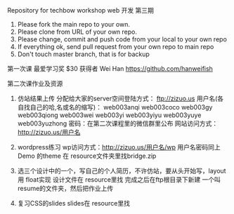 Repository for techbow workshop web 开发 第三期
1. Please fork the main repo to your own.
2. Please clone from URL of your own repo.
3. Please change, commit and push code from your local to your own repo
4. If everything ok, send pull request from your own repo to main repo
5. Don't touch master branch, that is for backup

第一次课 最爱学习奖 $30 获得者 Wei Han https://github.com/hanweifish

第二次课作业及资源
1. 仿站结果上传
分配给大家的server空间登陆方式：
ftp://zizuo.us
用户名(各自找自己的哈,名或名的缩写)：
web003anqi
web003coco
web003gy
web003qiong
web003wei
web003yi
web003yiyu
web003yuye
web003yuzhong
密码：在第二次课程里的微信群里公布
网站访问方式：http://zizuo.us/用户名

2. wordpress练习
wp访问方式：http://zizuo.us/用户名/wp
用户名密码同上
Demo 的theme 在 resource文件夹里找bridge.zip

3. 选三个设计中的一个，写自己的个人简历，不许仿站，要从头开始写，layout用 float实现
设计文件在 resource里找
完成之后在ftp根目录下新建 一个叫resume的文件夹，然后把作业上传

4. 复习CSS的slides
slides在 resource里找

